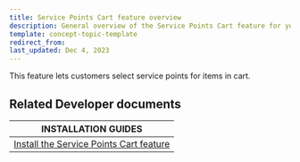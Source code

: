 ```yaml
---
title: Service Points Cart feature overview
description: General overview of the Service Points Cart feature for your Spryker Unified Commerce projects
template: concept-topic-template
redirect_from:
last_updated: Dec 4, 2023
---
```


This feature lets customers select service points for items in cart.

## Related Developer documents

| INSTALLATION GUIDES |
| - |
| [Install the Service Points Cart feature](/docs/pbc/all/service-point-management/{{page.version}}/unified-commerce/install-features/install-the-service-points-cart-feature.html) |
